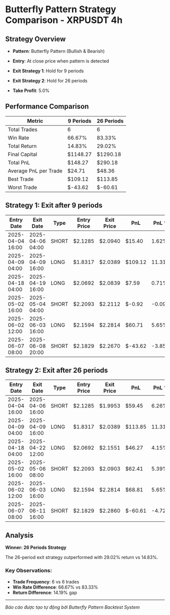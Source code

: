 # Butterfly Pattern Strategy Comparison - XRPUSDT 4h

## Strategy Overview
- **Pattern**: Butterfly Pattern (Bullish & Bearish)
- **Entry**: At close price when pattern is detected
- **Exit Strategy 1**: Hold for 9 periods
- **Exit Strategy 2**: Hold for 26 periods

- **Take Profit**: 5.0%

## Performance Comparison

| Metric | 9 Periods | 26 Periods |
|--------|-----------|------------|
| Total Trades | 6 | 6 |
| Win Rate | 66.67% | 83.33% |
| Total Return | 14.83% | 29.02% |
| Final Capital | $1148.27 | $1290.18 |
| Total PnL | $148.27 | $290.18 |
| Average PnL per Trade | $24.71 | $48.36 |
| Best Trade | $109.12 | $113.85 |
| Worst Trade | $-43.62 | $-60.61 |

## Strategy 1: Exit after 9 periods

| Entry Date | Exit Date | Type | Entry Price | Exit Price | PnL | PnL % | Pattern Type | Exit Reason |
|------------|-----------|------|-------------|------------|-----|-------|-------------|-------------|
| 2025-04-04 16:00 | 2025-04-06 04:00 | SHORT | $2.1285 | $2.0940 | $15.40 | 1.62% | Bearish Butterfly | Time |
| 2025-04-09 04:00 | 2025-04-09 16:00 | LONG | $1.8317 | $2.0389 | $109.12 | 11.31% | Bullish Butterfly | TP |
| 2025-04-18 04:00 | 2025-04-19 16:00 | LONG | $2.0692 | $2.0839 | $7.59 | 0.71% | Bullish Butterfly | Time |
| 2025-05-02 16:00 | 2025-05-04 04:00 | SHORT | $2.2093 | $2.2112 | $-0.92 | -0.09% | Bearish Butterfly | Time |
| 2025-06-02 12:00 | 2025-06-03 16:00 | LONG | $2.1594 | $2.2814 | $60.71 | 5.65% | Bullish Butterfly | TP |
| 2025-06-07 08:00 | 2025-06-08 20:00 | SHORT | $2.1829 | $2.2670 | $-43.62 | -3.85% | Bearish Butterfly | Time |

## Strategy 2: Exit after 26 periods

| Entry Date | Exit Date | Type | Entry Price | Exit Price | PnL | PnL % | Pattern Type | Exit Reason |
|------------|-----------|------|-------------|------------|-----|-------|-------------|-------------|
| 2025-04-04 16:00 | 2025-04-06 16:00 | SHORT | $2.1285 | $1.9953 | $59.45 | 6.26% | Bearish Butterfly | TP |
| 2025-04-09 04:00 | 2025-04-09 16:00 | LONG | $1.8317 | $2.0389 | $113.85 | 11.31% | Bullish Butterfly | TP |
| 2025-04-18 04:00 | 2025-04-22 12:00 | LONG | $2.0692 | $2.1551 | $46.27 | 4.15% | Bullish Butterfly | Time |
| 2025-05-02 16:00 | 2025-05-06 08:00 | SHORT | $2.2093 | $2.0903 | $62.41 | 5.39% | Bearish Butterfly | TP |
| 2025-06-02 12:00 | 2025-06-03 16:00 | LONG | $2.1594 | $2.2814 | $68.81 | 5.65% | Bullish Butterfly | TP |
| 2025-06-07 08:00 | 2025-06-11 16:00 | SHORT | $2.1829 | $2.2860 | $-60.61 | -4.72% | Bearish Butterfly | Time |

## Analysis

**Winner: 26 Periods Strategy**

The 26-period exit strategy outperformed with 29.02% return vs 14.83%.

### Key Observations:
- **Trade Frequency**: 6 vs 6 trades
- **Win Rate Difference**: 66.67% vs 83.33%
- **Return Difference**: 14.19% gap

---
*Báo cáo được tạo tự động bởi Butterfly Pattern Backtest System*
